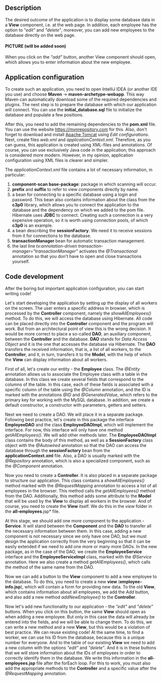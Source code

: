 ## Description

The desired outcome of the application is to display some database data in a **View** component, i.e. at the web page. In addition, each employee has the option to *"edit"* and *"delete"*, moreover, you can add new employees to the database directly on the web page.

#### PICTURE (will be added soon)

When you click on the *"add"* button, another View component should open, which allows you to enter information about the new employee.

## Application configuration

To create such an application, you need to open IntelliJ IDEA (or another IDE you use) and choose **Maven** -> **maven-archetype-webapp**. This way Maven can automatically download some of the required dependencies and plugins. The next step is to prepare the database with which our application will connect. You can use the **initial_database.sql** file to initialize the database and populate a few positions.

After this, you need to add the remaining dependencies to the **pom.xml** file. You can use the website https://mvnrepository.com for this. Also, don't forget to download and install [Apache Tomcat](https://tomcat.apache.org/download-90.cgi) using *Edit configurations*. Next, create files *web.xml* and *applicationContext.xml*. Therefore, as you can guess, this application is created using XML-files and annotations. Of course, you can use exclusively Java code in the application; this approach is considered more modern. However, in my opinion, application configuration using XML files is clearer and simpler.

The *applicationContext.xml* file contains a lot of necessary information, in particular:

1) **component-scan base-package**: package in which scanning will occur.
2) **prefix** and **suffix** to refer to view components directly by name.
3) a bean for connecting to a specific database using a login and password. This bean also contains information about the class from the **c3p0** library, which allows you to connect the application to the database and the dependency on which we added to the pom file. Hibernate uses **JDBC** to connect. Creating such a connection is a very expensive operation, so it is worth using connection pools, of which **c3p0** is an example.
4) a bean describing the **sessionFactory**. We need it to receive sessions from it for connections to the database.
5) **transactionManager** bean for automatic transaction management.
6) the last line *tx:annotation-driven transaction-manager="transactionManager"* activates the *@Transactional* annotation so that you don’t have to open and close transactions yourself.

## Code development

After the boring but important application configuration, you can start writing code!

Let's start developing the application by setting up the display of all workers on the screen. The user enters a specific address in browser, which is processed by the **Controller** component, namely the *showAllEmployees()* method. To do this, we will access the database using Hibernate. All code can be placed directly into the **Controller** component and the program will work. But from an architectural point of view this is the wrong decision. It would be more correct to place a so-called **DAO**, an auxiliary component, between the **Controller** and the database. **DAO** stands for *Data Access Object* and it is the one that accesses the database via Hibernate. The **DAO** transfers the received information, that is, a list of all workers, to the **Controller**, and it, in turn, transfers it to the **Model**, with the help of which the **View** can display information about all workers.

First of all, let's create our entity - the **Employee** class. The *@Entity* annotation allows us to associate the Employee class with a table in the database. In this class we create several fields that correspond to the columns of the table. In this case, each of these fields is associated with a specific column of the table using the *@Column* annotation, and the ID is marked with the annotations *@ID* and *@GeneratedValue*, which refers to the primary key for working with the MySQL database. In addition, we create a default constructor, a constructor with parameters, getters and setters.

Next we need to create a DAO. We will place it in a separate package. Following best practice, let's create in this package the interface **EmployeeDAO** and the class **EmployeeDAOImpl**, which will implement the interface. For now, this interface will only have one method *getAllEmployees()*. We will add other methods later. The **EmployeeDAOImpl** class contains the body of this method, as well as a **SessionFactory** class object with the *@Autowired* annotation so that the DAO can access the database through the **sessionFactory** bean from the **applicationContext.xml** file. Also, a DAO is usually marked with the *@Repository* annotation, which is also a specialized component, such as the *@Component* annotation.

Now you need to create a **Controller**. It is also placed in a separate package to structure our application. This class contains a *showAllEmployees()* method marked with the *@RequestMapping* annotation to access a list of all employees in the browser. This method calls the *getAllEmployees()* method from the DAO. Additionally, this method adds some attribute to the **Model** that will be used by the **View** to display all workers in the browser. And of course, you need to create the **View** itself. We do this in the *view* folder in the **all-employees**.jsp* file.

At this stage, we should add one more component to the application - **Service**. It will stand between the **Component** and the **DAO** to transfer all the necessary information between them. In this case, adding a new component is not necessary since we only have one DAO, but we must design the application correctly from the very beginning so that it can be easily extended if we need to add one more or many more DAOs. In the new package, as in the case of the DAO, we create the **EmployeeService** interface and the **EmployeeServiceImpl** class, marked with the *@Service* annotation. Here we also create a method *getAllEmployees()*, which calls the method of the same name from the DAO.

Now we can add a button to the **View** component to add a new employee to the database. To do this, you need to create a new **view** (**employee-info.jsp**), which will contain a form for providing new data. To the old **View**, which contains information about all employees, we add the *Add* button, and also add a new method *addNewEmployee()* to the **Controller**.

Now let's add new functionality to our application - the *"edit"* and *"delete"* buttons. When you click on this button, the same **View** should open as when adding a new employee. But only in this case the data will already be entered into the fields, and we will be able to change them. To do this, we can write a new method and a new **View**, but this would be a violation of best practice. We can reuse existing code! At the same time, to find a worker, we can use his ID from the database, because this is a unique number for everyone. And to the table of our existing **View** we need to add a new column with the options *"edit"* and *"delete"*. And it is in these buttons that we will store information about the IDs of employees in order to correctly identify them in the database. We write this information in the **all-employees.jsp** file after the forEach loop. For this to work, you must also add the appropriate methods to the **Controller** and a specific value after the *@RequestMapping* annotation.
